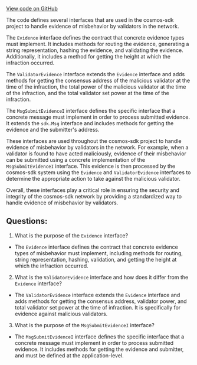 [View code on GitHub](https://github.com/cosmos/cosmos-sdk/blob/main/x/evidence/exported/evidence.go)

The code defines several interfaces that are used in the cosmos-sdk project to handle evidence of misbehavior by validators in the network. 

The `Evidence` interface defines the contract that concrete evidence types must implement. It includes methods for routing the evidence, generating a string representation, hashing the evidence, and validating the evidence. Additionally, it includes a method for getting the height at which the infraction occurred.

The `ValidatorEvidence` interface extends the `Evidence` interface and adds methods for getting the consensus address of the malicious validator at the time of the infraction, the total power of the malicious validator at the time of the infraction, and the total validator set power at the time of the infraction.

The `MsgSubmitEvidenceI` interface defines the specific interface that a concrete message must implement in order to process submitted evidence. It extends the `sdk.Msg` interface and includes methods for getting the evidence and the submitter's address.

These interfaces are used throughout the cosmos-sdk project to handle evidence of misbehavior by validators in the network. For example, when a validator is found to have acted maliciously, evidence of their misbehavior can be submitted using a concrete implementation of the `MsgSubmitEvidenceI` interface. This evidence is then processed by the cosmos-sdk system using the `Evidence` and `ValidatorEvidence` interfaces to determine the appropriate action to take against the malicious validator.

Overall, these interfaces play a critical role in ensuring the security and integrity of the cosmos-sdk network by providing a standardized way to handle evidence of misbehavior by validators.
## Questions: 
 1. What is the purpose of the `Evidence` interface?
- The `Evidence` interface defines the contract that concrete evidence types of misbehavior must implement, including methods for routing, string representation, hashing, validation, and getting the height at which the infraction occurred.

2. What is the `ValidatorEvidence` interface and how does it differ from the `Evidence` interface?
- The `ValidatorEvidence` interface extends the `Evidence` interface and adds methods for getting the consensus address, validator power, and total validator set power at the time of infraction. It is specifically for evidence against malicious validators.

3. What is the purpose of the `MsgSubmitEvidenceI` interface?
- The `MsgSubmitEvidenceI` interface defines the specific interface that a concrete message must implement in order to process submitted evidence. It includes methods for getting the evidence and submitter, and must be defined at the application-level.